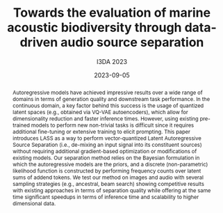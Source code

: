 ---
# Documentation: https://wowchemy.com/docs/managing-content/

title: 'Towards the evaluation of marine acoustic biodiversity through data-driven audio source separation'
subtitle: 'I3DA 2023'
summary: 'I3DA 2023'
authors:
- admin
- Nicola Zonca
- Emanuele Rodolà
- Silvia Zuffi

tags: []
categories: []
date: '2023-09-05'
lastmod: '2023-09-05T12:14:05+01:00'
featured: false
draft: false
publication_short: ""

# Featured image
# To use, add an image named `featured.jpg/png` to your page's folder.
# Focal points: Smart, Center, TopLeft, Top, TopRight, Left, Right, BottomLeft, Bottom, BottomRight.
image:
  caption: ''
  focal_point: ''
  preview_only: false

# Projects (optional).
#   Associate this post with one or more of your projects.
#   Simply enter your project's folder or file name without extension.
#   E.g. `projects = ["internal-project"]` references `content/project/deep-learning/index.md`.
#   Otherwise, set `projects = []`.
projects: []
publishDate: '2023-09-05T11:14:04.668002Z'
publication_types:
- '1'
abstract: 'Autoregressive models have achieved impressive results over a wide range of domains in terms of generation quality and downstream task performance. In the continuous domain, a key factor behind this success is the usage of quantized latent spaces (e.g., obtained via VQ-VAE autoencoders), which allow for dimensionality reduction and faster inference times. However, using existing pre-trained models to perform new non-trivial tasks is difficult since it requires additional fine-tuning or extensive training to elicit prompting. This paper introduces LASS as a way to perform vector-quantized Latent Autoregressive Source Separation (i.e., de-mixing an input signal into its constituent sources) without requiring additional gradient-based optimization or modifications of existing models. Our separation method relies on the Bayesian formulation in which the autoregressive models are the priors, and a discrete (non-parametric) likelihood function is constructed by performing frequency counts over latent sums of addend tokens. We test our method on images and audio with several sampling strategies (e.g., ancestral, beam search) showing competitive results with existing approaches in terms of separation quality while offering at the same time significant speedups in terms of inference time and scalability to higher dimensional data.'
publication: 'I3DA 2023'
links:
- name: URL
  url : https://ieeexplore.ieee.org/abstract/document/10289193
---